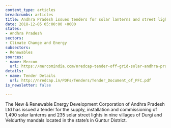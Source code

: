 ```yaml
---
content_type: articles
breadcrumbs: articles
title: Andhra Pradesh issues tenders for solar lanterns and street lights
date: 2018-12-05 05:00:00 +0000
states:
- Andhra Pradesh
sectors:
- Climate Change and Energy
subsectors:
- Renewables
sources:
- name: Mercom
  url: https://mercomindia.com/nredcap-tender-off-grid-solar-andhra-pradesh/
details:
- name: Tender Details
  url: http://nredcap.in/PDFs/Tenders/Tender_Document_of_PFC.pdf
is_newsletter: false

---
```

The New & Renewable Energy Development Corporation of Andhra Pradesh Ltd has issued a tender for the supply, installation and commissioning of 1,490 solar lanterns and 235 solar street lights in nine villages of Durgi and Veldurthy mandals located in the state’s in Guntur District.
